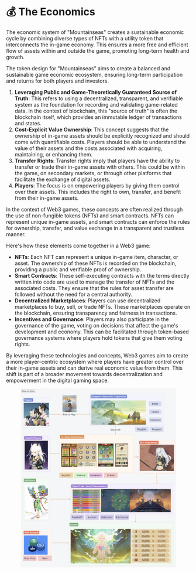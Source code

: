 # 💰 The Economics

The economic system of "Mountainseas" creates a sustainable economic cycle by combining diverse types of NFTs with a utility token that interconnects the in-game economy. This ensures a more free and efficient flow of assets within and outside the game, promoting long-term health and growth.

The token design for "Mountainseas" aims to create a balanced and sustainable game economic ecosystem, ensuring long-term participation and returns for both players and investors.

1. **Leveraging Public and Game-Theoretically Guaranteed Source of Truth**: This refers to using a decentralized, transparent, and verifiable system as the foundation for recording and validating game-related data. In the context of blockchain, this "source of truth" is often the blockchain itself, which provides an immutable ledger of transactions and states.
2. **Cost-Explicit Value Ownership**: This concept suggests that the ownership of in-game assets should be explicitly recognized and should come with quantifiable costs. Players should be able to understand the value of their assets and the costs associated with acquiring, maintaining, or enhancing them.
3. **Transfer Rights**: Transfer rights imply that players have the ability to transfer or trade their in-game assets with others. This could be within the game, on secondary markets, or through other platforms that facilitate the exchange of digital assets.
4. **Players**: The focus is on empowering players by giving them control over their assets. This includes the right to own, transfer, and benefit from their in-game assets.

In the context of Web3 games, these concepts are often realized through the use of non-fungible tokens (NFTs) and smart contracts. NFTs can represent unique in-game assets, and smart contracts can enforce the rules for ownership, transfer, and value exchange in a transparent and trustless manner.

Here's how these elements come together in a Web3 game:

* **NFTs**: Each NFT can represent a unique in-game item, character, or asset. The ownership of these NFTs is recorded on the blockchain, providing a public and verifiable proof of ownership.
* **Smart Contracts**: These self-executing contracts with the terms directly written into code are used to manage the transfer of NFTs and the associated costs. They ensure that the rules for asset transfer are followed without the need for a central authority.
* **Decentralized Marketplaces**: Players can use decentralized marketplaces to buy, sell, or trade NFTs. These marketplaces operate on the blockchain, ensuring transparency and fairness in transactions.
* **Incentives and Governance**: Players may also participate in the governance of the game, voting on decisions that affect the game's development and economy. This can be facilitated through token-based governance systems where players hold tokens that give them voting rights.

By leveraging these technologies and concepts, Web3 games aim to create a more player-centric ecosystem where players have greater control over their in-game assets and can derive real economic value from them. This shift is part of a broader movement towards decentralization and empowerment in the digital gaming space.

<figure><img src="../../.gitbook/assets/image (36).png" alt=""><figcaption></figcaption></figure>

